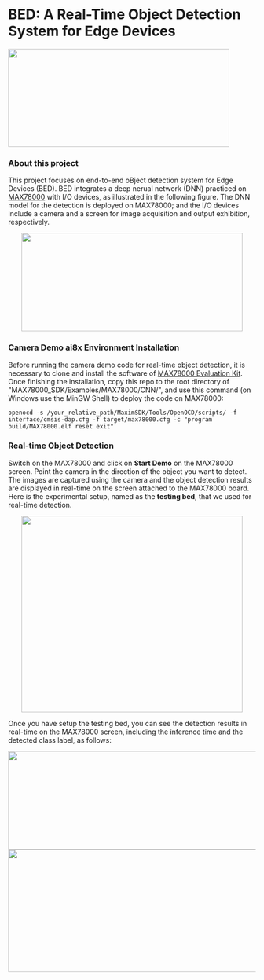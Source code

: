 # BED: A Real-Time Object Detection System for Edge Devices
<img width="450" height="200" src="https://github.com/datamllab/BED_camera/blob/main/figures/BED_logo.png">


### About this project

This project focuses on end-to-end oBject
detection system for Edge Devices (BED).
BED integrates a deep nerual network (DNN) practiced on [MAX78000](https://www.maximintegrated.com/en/products/microcontrollers/MAX78000.html) with I/O devices, as illustrated in the following figure. 
The DNN model for the detection is deployed on MAX78000; 
and the I/O devices include a camera and a screen for image acquisition and output exhibition, respectively. 

<div align=center>
<img width="450" height="200" src="https://github.com/datamllab/BED_camera/blob/main/figures/sys_config-p.png">
</div>

### Camera Demo ai8x Environment Installation

Before running the camera demo code for real-time object detection, it is necessary to clone and install the software of [MAX78000 Evaluation Kit](https://github.com/MaximIntegratedAI/MaximAI_Documentation/tree/master/MAX78000_Evaluation_Kit).
Once finishing the installation, copy this repo to the root directory of "MAX78000_SDK/Examples/MAX78000/CNN/", and use this command (on Windows use the MinGW Shell) to deploy the code on MAX78000:

````angular2html
openocd -s /your_relative_path/MaximSDK/Tools/OpenOCD/scripts/ -f interface/cmsis-dap.cfg -f target/max78000.cfg -c "program build/MAX78000.elf reset exit"
````

### Real-time Object Detection

Switch on the MAX78000 and click on **Start Demo** on the MAX78000 screen. Point the camera in the direction of the object you want to detect. The images are captured using the camera and the object detection results are displayed in real-time on the screen attached to the MAX78000 board. Here is the experimental setup, named as the **testing bed**, that we used for real-time detection.

<div align=center>
<img width="450" height="400" src="https://github.com/datamllab/BED_camera/blob/main/figures/testing_bed.png">
</div>

Once you have setup the testing bed, you can see the detection results in real-time on the MAX78000 screen, including the inference time and the detected class label, as follows: 

<div align=center>
<img width="850" height="200" src="https://github.com/datamllab/BED_camera/blob/main/figures/real_results1.png">
</div>
<div align=center>
<img width="850" height="250" src="https://github.com/ruzhwei/BED_camera/blob/main/figures/real_results2.png">
</div>
